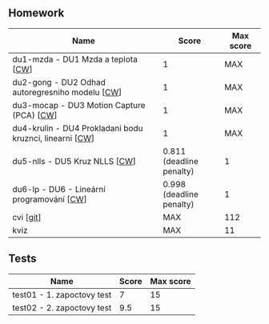 ## Homework

| Name​                                                                                                                                                          | Score                       | Max score |
| -------------------------------------------------------------------------------------------------------------------------------------------------------------- | --------------------------- | --------- |
| du1-mzda - DU1 Mzda a teplota [[CW](https://cw.fel.cvut.cz/wiki/courses/b0b33opt/cviceni/hw/lsq1/ "Assignment instruction")]                                   | 1                           | MAX       |
| du2-gong - DU2 Odhad autoregresniho modelu [[CW](https://cw.fel.cvut.cz/wiki/courses/b0b33opt/cviceni/hw/lsq2/start "Assignment instruction")]                 | 1                           | MAX       |
| du3-mocap - DU3 Motion Capture (PCA) [[CW](https://cw.fel.cvut.cz/wiki/courses/b0b33opt/cviceni/hw/pca1/ "Assignment instruction")]                            | 1                           | MAX       |
| du4-krulin - DU4 Prokladani bodu kruznci, linearni [[CW](https://cw.fel.cvut.cz/wiki/courses/b0b33opt/cviceni/hw/kruznice_lin/start "Assignment instruction")] | 1                           | MAX       |
| du5-nlls - DU5 Kruz NLLS [[CW](https://cw.fel.cvut.cz/wiki/courses/b0b33opt/cviceni/hw/kruznice/start "Assignment instruction")]                               | 0.811<br>(deadline penalty) | 1         |
| du6-lp - DU6 - Lineární programování [[CW](https://cw.fel.cvut.cz/wiki/courses/b0b33opt/cviceni/hw/lp1/start "Assignment instruction")]                        | 0.998<br>(deadline penalty) | 1         |
| cvi [[git](https://cw.fel.cvut.cz/wiki/courses/b0b33opt/cviceni/start)]                                                                                        | MAX                         | 112       |
| kviz                                                                                                                                                           | MAX                         | 11        |

## Tests
| Name​                      | Score | Max score |
| -------------------------- | ----- | --------- |
| test01 - 1. zapoctovy test | 7     | 15        |
| test02 - 2. zapoctovy test | 9.5   | 15        |